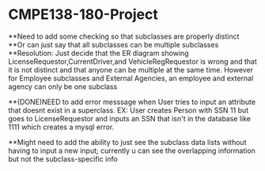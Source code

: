 # CMPE138-180-Project
**Need to add some checking so that subclasses are properly distinct
**Or can just say that all subclasses can be multiple subclasses
**Resolution:
Just decide that the ER diagram showing LicenseRequestor,CurrentDriver,and VehicleRegRequestor is wrong and that it is not distinct and that anyone can be multiple at the same time.
However for Employee subclasses and External Agencies, an employee and external agency can only be one subclass 

**(DONE)NEED to add error messsage when User tries to input an attribute that doesnt exist in a superclass. EX:
User creates Person with SSN 11 but goes to LicenseRequestor and inputs an SSN that isn't in the database like 1111 which creates a mysql error.

**Might need to add the ability to just see the subclass data lists without having to input a new input; currently u can see the overlapping information but not the subclass-specific info